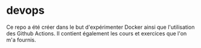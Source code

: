 # devops

Ce repo a été créer dans le but d'expérimenter Docker ainsi que l'utilisation des Github Actions. Il contient également les cours et exercices que l'on m'a fournis.
